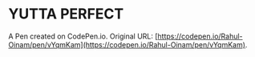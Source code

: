 # YUTTA PERFECT

A Pen created on CodePen.io. Original URL: [https://codepen.io/Rahul-Oinam/pen/vYqmKam](https://codepen.io/Rahul-Oinam/pen/vYqmKam).

